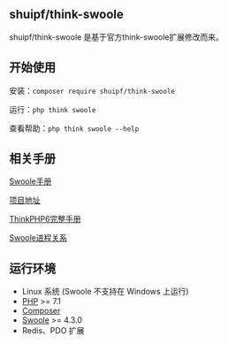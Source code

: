 ## shuipf/think-swoole

shuipf/think-swoole 是基于官方think-swoole扩展修改而来。


## 开始使用

安装：`composer require shuipf/think-swoole`

运行：`php think swoole`

查看帮助：`php think swoole --help`


## 相关手册

[Swoole手册](https://wiki.swoole.com/)

[项目地址](https://gitee.com/shuipf/think-swoole)

[ThinkPHP6完整手册](https://www.kancloud.cn/manual/thinkphp6_0/1037479)

[Swoole进程关系](https://blog.csdn.net/t2337025/article/details/90042462)

## 运行环境

- Linux 系统 (Swoole 不支持在 Windows 上运行)
- [PHP](https://php.net/) >= 7.1
- [Composer](https://getcomposer.org/)
- [Swoole](https://www.swoole.com/) >= 4.3.0
- Redis、PDO 扩展